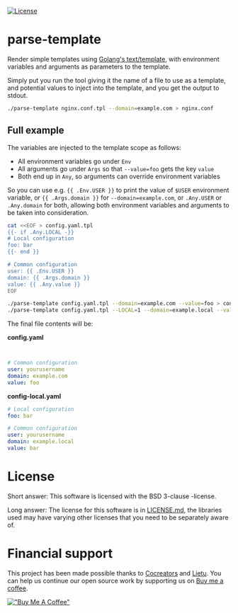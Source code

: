 [![License](https://img.shields.io/badge/License-BSD%203--Clause-blue.svg)](https://opensource.org/licenses/BSD-3-Clause)


# parse-template

Render simple templates using [Golang's text/template](https://golang.org/pkg/text/template/), with environment variables and arguments as parameters to the template.

Simply put you run the tool giving it the name of a file to use as a template, and potential values to inject into the template, and you get the output to stdout.

```bash
./parse-template nginx.conf.tpl --domain=example.com > nginx.conf 
```


## Full example

The variables are injected to the template scope as follows:

 - All environment variables go under `Env`
 - All arguments go under `Args` so that `--value=foo` gets the key `value`
 - Both end up in `Any`, so arguments can override environment variables

So you can use e.g. `{{ .Env.USER }}` to print the value of `$USER` environment variable, or `{{ .Args.domain }}` for `--domain=example.com`, or `.Any.USER` or `.Any.domain` for both, allowing both environment variables and arguments to be taken into consideration.

```bash
cat <<EOF > config.yaml.tpl
{{- if .Any.LOCAL -}}
# Local configuration
foo: bar
{{- end }}

# Common configuration
user: {{ .Env.USER }}
domain: {{ .Args.domain }}
value: {{ .Any.value }}
EOF

./parse-template config.yaml.tpl --domain=example.com --value=foo > config.yaml
./parse-template config.yaml.tpl --LOCAL=1 --domain=example.local --value=bar > config-local.yaml
```

The final file contents will be:

**config.yaml**
```yaml


# Common configuration
user: yourusername
domain: example.com
value: foo
```

**config-local.yaml**
```yaml
# Local configuration
foo: bar

# Common configuration
user: yourusername
domain: example.local
value: bar
```


# License

Short answer: This software is licensed with the BSD 3-clause -license.

Long answer: The license for this software is in [LICENSE.md](./LICENSE.md), the libraries used may have varying other licenses that you need to be separately aware of.


# Financial support

This project has been made possible thanks to [Cocreators](https://cocreators.ee) and [Lietu](https://lietu.net). You can help us continue our open source work by supporting us on [Buy me a coffee](https://www.buymeacoffee.com/cocreators).

[!["Buy Me A Coffee"](https://www.buymeacoffee.com/assets/img/custom_images/orange_img.png)](https://www.buymeacoffee.com/cocreators)
